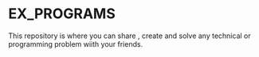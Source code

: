 # EX_PROGRAMS
This repository is where you can share , create and solve any technical or programming problem wiith your friends.
